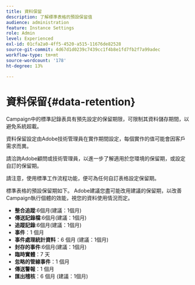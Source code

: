 ```yaml
---
title: 資料保留
description: 了解標準表格的預設保留值
audience: administration
feature: Instance Settings
role: Admin
level: Experienced
exl-id: 01cfa2a0-4ff5-4520-a515-11676de82528
source-git-commit: 4d67d1d0239c7439cc1f4b8e1fd7fb2f7a99adec
workflow-type: tm+mt
source-wordcount: '178'
ht-degree: 13%

---
```


# 資料保留{#data-retention}

Campaign中的標準記錄表具有預先設定的保留期限，可限制其資料儲存期間，以避免系統超載。

資料保留設定由Adobe技術管理員在實作期間設定，每個實作的值可能會因客戶需求而異。

請洽詢Adobe顧問或技術管理員，以進一步了解適用於您環境的保留期，或設定自訂的保留期。

請注意，使用標準工作流程功能，便可為任何自訂表格設定保留期。

標準表格的預設保留期如下。 Adobe建議您盡可能改用建議的保留期，以改善Campaign執行個體的效能，視您的資料使用情況而定。

* **整合追蹤**:6個月(建議：1個月)
* **傳送記錄檔**:6個月(建議：1個月)
* **追蹤記錄**:6個月(建議：1個月)
* **事件**：1 個月
* **事件處理統計資料**：6 個月 (建議：1個月)
* **封存的事件**:6個月(建議：1個月)
* **臨時實體**：7 天
* **忽略的管線事件**：1 個月
* **傳送警報**：1 個月
* **匯出稽核**：6 個月 (建議：1個月)
